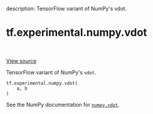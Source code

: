 description: TensorFlow variant of NumPy's vdot.

<div itemscope itemtype="http://developers.google.com/ReferenceObject">
<meta itemprop="name" content="tf.experimental.numpy.vdot" />
<meta itemprop="path" content="Stable" />
</div>

# tf.experimental.numpy.vdot

<!-- Insert buttons and diff -->

<table class="tfo-notebook-buttons tfo-api nocontent" align="left">

</table>

<a target="_blank" class="external" href="/code/stable/tensorflow/python/ops/numpy_ops/np_math_ops.py">View source</a>



TensorFlow variant of NumPy's `vdot`.


<pre class="devsite-click-to-copy prettyprint lang-py tfo-signature-link">
<code>tf.experimental.numpy.vdot(
    a, b
)
</code></pre>



<!-- Placeholder for "Used in" -->

See the NumPy documentation for [`numpy.vdot`](https://numpy.org/doc/stable/reference/generated/numpy.vdot.html).